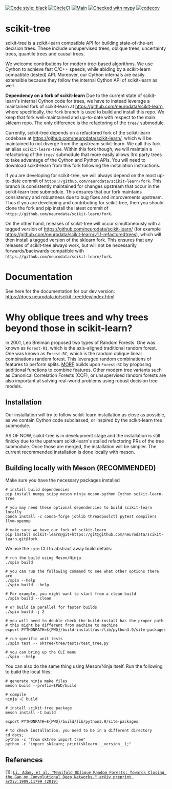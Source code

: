 [![Code style: black](https://img.shields.io/badge/code%20style-black-000000.svg)](https://github.com/psf/black)
[![CircleCI](https://circleci.com/gh/neurodata/scikit-tree/tree/main.svg?style=svg)](https://circleci.com/gh/neurodata/scikit-tree/tree/main)
[![Main](https://github.com/neurodata/scikit-tree/actions/workflows/main.yml/badge.svg?branch=main)](https://github.com/neurodata/scikit-tree/actions/workflows/main.yml)
[![Checked with mypy](http://www.mypy-lang.org/static/mypy_badge.svg)](http://mypy-lang.org/)
[![codecov](https://codecov.io/gh/neurodata/scikit-tree/branch/main/graph/badge.svg?token=H1reh7Qwf4)](https://codecov.io/gh/neurodata/scikit-tree)

scikit-tree
===========

scikit-tree is a scikit-learn compatible API for building state-of-the-art decision trees. These include unsupervised trees, oblique trees, uncertainty trees, quantile trees and causal trees.

We welcome contributions for modern tree-based algorithms. We use Cython to achieve fast C/C++ speeds, while abiding by a scikit-learn compatible (tested) API. Moreover, our Cython internals are easily extensible because they follow the internal Cython API of scikit-learn as well.

**Dependency on a fork of scikit-learn**
Due to the current state of scikit-learn's internal Cython code for trees, we have to instead leverage a maintained fork of scikit-learn at https://github.com/neurodata/scikit-learn, where specifically, the `fork` branch is used to build and install this repo. We keep that fork well-maintained and up-to-date with respect to the main sklearn repo. The only difference is the refactoring of the `tree/` submodule.

Currently, scikit-tree depends on a refactored fork of the scikit-learn codebase at https://github.com/neurodata/scikit-learn/, which will be maintained to not diverge from the upstream scikit-learn. We call this fork an alias `scikit-learn-tree`. Within this fork though, we will maintain a refactoring of the `tree/` submodule that more easily allows 3rd party trees to take advantage of the Cython and Python APIs. You will need to download scikit-learn from this fork following the installation instructions.

If you are developing for scikit-tree, we will always depend on the most up-to-date commit of `https://github.com/neurodata/scikit-learn/fork`. This branch is consistently maintained for changes upstream that occur in the scikit-learn tree submodule. This ensures that our fork maintains consistency and robustness due to bug fixes and improvements upstream. Thus if you are developing and contributing for scikit-tree, then you should clone the fork and pip install the latest commit of `https://github.com/neurodata/scikit-learn/fork`.

On the other hand, releases of scikit-tree will occur simultaneously with a tagged version of https://github.com/neurodata/scikit-learn/ (for example https://github.com/neurodata/scikit-learn/v1.1-refactoredtrees), which will then install a tagged version of the sklearn fork. This ensures that any releases of scikit-tree always work, but will not be necessarily forwards/backwards compatible with `https://github.com/neurodata/scikit-learn/fork`.

Documentation
=============

See here for the documentation for our dev version: https://docs.neurodata.io/scikit-tree/dev/index.html

Why oblique trees and why trees beyond those in scikit-learn?
=============================================================
In 2001, Leo Breiman proposed two types of Random Forests. One was known as ``Forest-RI``, which is the axis-aligned traditional random forest. One was known as ``Forest-RC``, which is the random oblique linear combinations random forest. This leveraged random combinations of features to perform splits. [MORF](1) builds upon ``Forest-RC`` by proposing additional functions to combine features. Other modern tree variants such as Canonical Correlation Forests (CCF), or unsupervised random forests are also important at solving real-world problems using robust decision tree models.

Installation
------------
Our installation will try to follow scikit-learn installation as close as possible, as we contain Cython code subclassed, or inspired by the scikit-learn tree submodule.

AS OF NOW, scikit-tree is in development stage and the installation is still finicky due to the upstream scikit-learn's stalled refactoring PRs of the tree submodule. Once those
are merged, the installation will be simpler. The current recommended installation is done locally with meson.

Building locally with Meson (RECOMMENDED)
-----------------------------------------
Make sure you have the necessary packages installed

    # install build dependencies
    pip install numpy scipy meson ninja meson-python Cython scikit-learn-tree

    # you may need these optional dependencies to build scikit-learn locally
    conda install -c conda-forge joblib threadpoolctl pytest compilers llvm-openmp

    # make sure we have our fork of scikit-learn
    pip install scikit-learn@git+https://git@github.com/neurodata/scikit-learn.git@fork

We use the ``spin`` CLI to abstract away build details:

    # run the build using Meson/Ninja
    ./spin build
    
    # you can run the following command to see what other options there are
    ./spin --help
    ./spin build --help
    
    # For example, you might want to start from a clean build
    ./spin build --clean
    
    # or build in parallel for faster builds
    ./spin build -j 2

    # you will need to double check the build-install has the proper path 
    # this might be different from machine to machine
    export PYTHONPATH=${PWD}/build-install/usr/lib/python3.9/site-packages

    # run specific unit tests
    ./spin test -- sktree/tree/tests/test_tree.py

    # you can bring up the CLI menu
    ./spin --help

You can also do the same thing using Meson/Ninja itself. Run the following to build the local files:

    # generate ninja make files
    meson build --prefix=$PWD/build

    # compile
    ninja -C build

    # install scikit-tree package
    meson install -C build

    export PYTHONPATH=${PWD}/build/lib/python3.9/site-packages

    # to check installation, you need to be in a different directory
    cd docs;  
    python -c "from sktree import tree"
    python -c "import sklearn; print(sklearn.__version__);"

References
----------
[1]: [`Li, Adam, et al. "Manifold Oblique Random Forests: Towards Closing the Gap on Convolutional Deep Networks." arXiv preprint arXiv:1909.11799 (2019)`](https://arxiv.org/abs/1909.11799)